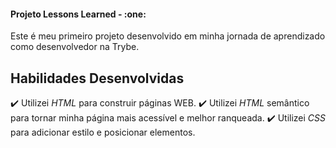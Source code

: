 <h4> Projeto Lessons Learned  - :one: </h4>

Este é meu primeiro projeto desenvolvido em minha jornada de aprendizado como desenvolvedor na Trybe.

## Habilidades Desenvolvidas

:heavy_check_mark: Utilizei _HTML_ para construir páginas WEB.
:heavy_check_mark: Utilizei _HTML_ semântico para tornar minha página mais acessível e melhor ranqueada.
:heavy_check_mark: Utilizei _CSS_ para adicionar estilo e posicionar elementos.
